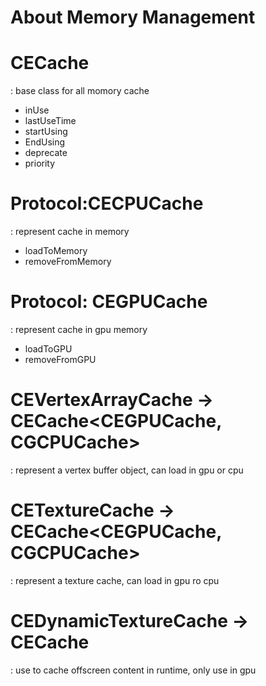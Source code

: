 # About Memory Management

# CECache 
: base class for all momory cache
- inUse
- lastUseTime
- startUsing
- EndUsing
- deprecate
- priority

# Protocol:CECPUCache
: represent cache in memory
- loadToMemory
- removeFromMemory

# Protocol: CEGPUCache
: represent cache in gpu memory
- loadToGPU
- removeFromGPU

# CEVertexArrayCache -> CECache<CEGPUCache, CGCPUCache>
: represent a vertex buffer object, can load in gpu or cpu

# CETextureCache -> CECache<CEGPUCache, CGCPUCache>
: represent a texture cache, can load in gpu ro cpu

# CEDynamicTextureCache -> CECache<CEGPUCache>
: use to cache offscreen content in runtime, only use in gpu
